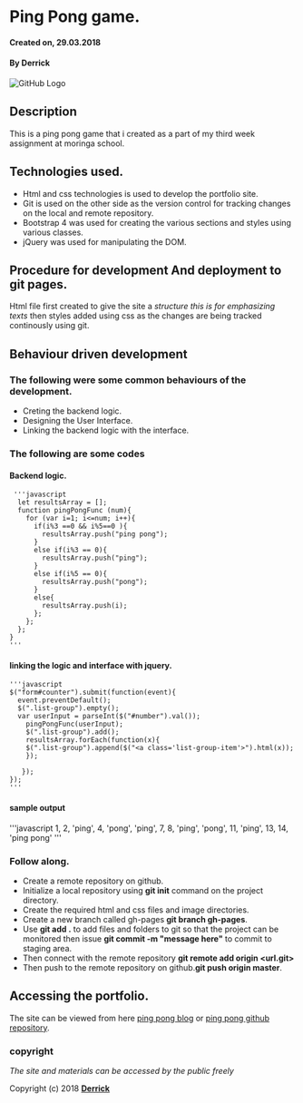 # Ping Pong game.
#### Created on, 29.03.2018
#### By **Derrick**
![GitHub Logo](img/bc3.jpeg)

## Description
This is a ping pong game that i created as a part of my third week assignment at moringa school.

## Technologies used.
* Html and css technologies is used to develop the portfolio site.
* Git is used on the other side as the version control for tracking changes on the local and remote repository.
* Bootstrap 4 was used for creating the various sections and styles using various classes.
* jQuery was used for manipulating the DOM.

## Procedure for development And deployment to git pages.
Html file first created to give the site a *structure this is for emphasizing texts* then styles added using css as the changes are being tracked continously using git.

## Behaviour driven development
### The following were some common behaviours of the development.
* Creting the backend logic.
* Designing the User Interface.
* Linking the backend logic with the interface.

### The following are some codes
#### Backend logic.
  
     '''javascript
      let resultsArray = [];
      function pingPongFunc (num){
        for (var i=1; i<=num; i++){
          if(i%3 ==0 && i%5==0 ){
            resultsArray.push("ping pong");
          }
          else if(i%3 == 0){
            resultsArray.push("ping");
          }
          else if(i%5 == 0){
            resultsArray.push("pong");
          }
          else{
            resultsArray.push(i);
          };
        };
      };
    }
    '''
#### linking the logic and interface with jquery.
    '''javascript
    $("form#counter").submit(function(event){
      event.preventDefault();
      $(".list-group").empty();
      var userInput = parseInt($("#number").val());
        pingPongFunc(userInput);
        $(".list-group").add();
        resultsArray.forEach(function(x){
        $(".list-group").append($("<a class='list-group-item'>").html(x));
        });
    
       });
    });
    '''
#### sample output
 '''javascript
     1,
     2,
    'ping',
     4,
    'pong',
    'ping',
      7,
      8,
    'ping',
    'pong',
     11,
    'ping',
      13,
      14,
    'ping pong'
    '''

### Follow along.

* Create a remote repository on github.
* Initialize a local repository using **git init** command on the project directory.
* Create the required html and css files and image directories.
* Create a new branch called gh-pages **git branch gh-pages**.
* Use **git add .** to add files and folders to git so that the project can be monitored then issue **git commit -m "message here"** to commit to staging area.
* Then connect with the remote repository **git remote add origin <url.git>**
* Then push to the remote repository on github.**git push origin master**.

## Accessing the portfolio.
The site can be viewed from here [ping pong blog](https://muriithiderro.github.io/portfolio/) or [ping pong github repository](https://github.com/muriithiderro/portfolio).

### copyright
*The site and materials can be accessed by the public freely*

Copyright (c) 2018 **[Derrick](https://github.com/muriithiderro)**